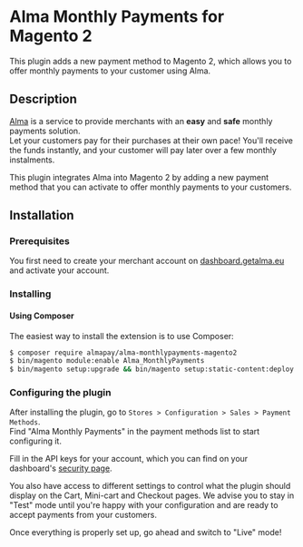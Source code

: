 Alma Monthly Payments for Magento 2
===================================

This plugin adds a new payment method to Magento 2, which allows you to offer monthly payments to your customer using Alma.

## Description

[Alma](https://getalma.eu) is a service to provide merchants with an **easy** and **safe** monthly payments solution.  
Let your customers pay for their purchases at their own pace! You'll receive the funds instantly, and your customer will pay later over a few monthly instalments.

This plugin integrates Alma into Magento 2 by adding a new payment method that you can activate to offer monthly payments to your customers.

## Installation

### Prerequisites

You first need to create your merchant account on [dashboard.getalma.eu](https://dashboard.getalma.eu) and activate your account.

### Installing

#### Using Composer
The easiest way to install the extension is to use Composer:

```bash
$ composer require almapay/alma-monthlypayments-magento2
$ bin/magento module:enable Alma_MonthlyPayments
$ bin/magento setup:upgrade && bin/magento setup:static-content:deploy
```

### Configuring the plugin

After installing the plugin, go to `Stores > Configuration > Sales > Payment Methods`.  
Find "Alma Monthly Payments" in the payment methods list to start configuring it.

Fill in the API keys for your account, which you can find on your dashboard\'s [security page](https://dashboard.getalma.eu/security).

You also have access to different settings to control what the plugin should display on the Cart, Mini-cart and Checkout pages.
We advise you to stay in \"Test\" mode until you\'re happy with your configuration and are ready to accept payments from your customers.

Once everything is properly set up, go ahead and switch to \"Live\" mode!
